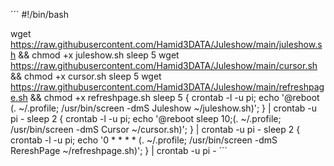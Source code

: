´´´
#!/bin/bash

wget https://raw.githubusercontent.com/Hamid3DATA/Juleshow/main/juleshow.sh && chmod +x juleshow.sh
sleep 5
wget https://raw.githubusercontent.com/Hamid3DATA/Juleshow/main/cursor.sh && chmod +x cursor.sh
sleep 5
wget https://raw.githubusercontent.com/Hamid3DATA/Juleshow/main/refreshpage.sh && chmod +x refreshpage.sh
sleep 5
{ crontab -l -u pi; echo '@reboot (. ~/.profile; /usr/bin/screen -dmS Juleshow ~/juleshow.sh)'; } | crontab -u pi -
sleep 2
{ crontab -l -u pi; echo '@reboot sleep 10;(. ~/.profile; /usr/bin/screen -dmS Cursor ~/cursor.sh)'; } | crontab -u pi -
sleep 2
{ crontab -l -u pi; echo '0 * * * * (. ~/.profile; /usr/bin/screen -dmS RereshPage ~/refreshpage.sh)'; } | crontab -u pi -
´´´

